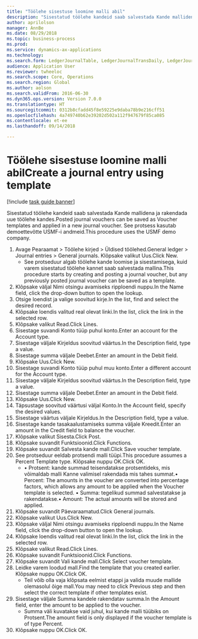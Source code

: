 ```yaml
--- 
title: "Töölehe sisestuse loomine malli abil"
description: "Sisestatud töölehe kandeid saab salvestada Kande mallidena ja rakendada uue töölehe kandes."
author: aprilolson
manager: AnnBe
ms.date: 08/29/2018
ms.topic: business-process
ms.prod: 
ms.service: dynamics-ax-applications
ms.technology: 
ms.search.form: LedgerJournalTable, LedgerJournalTransDaily, LedgerJournalTransVoucherTemplate
audience: Application User
ms.reviewer: twheeloc
ms.search.scope: Core, Operations
ms.search.region: Global
ms.author: aolson
ms.search.validFrom: 2016-06-30
ms.dyn365.ops.version: Version 7.0.0
ms.translationtype: HT
ms.sourcegitcommit: 0312b8cfadd45f8e59225e9daba78b9e216cff51
ms.openlocfilehash: 4a749740b62e39202d502a112f947679f85ca085
ms.contentlocale: et-ee
ms.lasthandoff: 09/14/2018

---
```

# <a name="create-a-journal-entry-using-template"></a><span data-ttu-id="9e5ac-103">Töölehe sisestuse loomine malli abil</span><span class="sxs-lookup"><span data-stu-id="9e5ac-103">Create a journal entry using template</span></span>

[!include [task guide banner](../../includes/task-guide-banner.md)]

<span data-ttu-id="9e5ac-104">Sisestatud töölehe kandeid saab salvestada Kande mallidena ja rakendada uue töölehe kandes.</span><span class="sxs-lookup"><span data-stu-id="9e5ac-104">Posted journal vouchers can be saved as Voucher templates and applied in a new journal voucher.</span></span> <span data-ttu-id="9e5ac-105">See protsess kasutab demoettevõtte USMF-i andmeid.</span><span class="sxs-lookup"><span data-stu-id="9e5ac-105">This procedure uses the USMF demo company.</span></span>

1. <span data-ttu-id="9e5ac-106">Avage Pearaamat > Töölehe kirjed > Üldised töölehed.</span><span class="sxs-lookup"><span data-stu-id="9e5ac-106">General ledger > Journal entries > General journals.</span></span> <span data-ttu-id="9e5ac-107">Klõpsake valikut Uus.</span><span class="sxs-lookup"><span data-stu-id="9e5ac-107">Click New.</span></span>
    * <span data-ttu-id="9e5ac-108">See protseduur algab töölehe kande loomise ja sisestamisega, kuid varem sisestatud töölehe kannet saab salvestada mallina.</span><span class="sxs-lookup"><span data-stu-id="9e5ac-108">This procedure starts by creating and posting a journal voucher, but any previously posted journal voucher can be saved as a template.</span></span>  
2. <span data-ttu-id="9e5ac-109">Klõpsake väljal Nimi otsingu avamiseks ripploendi nuppu.</span><span class="sxs-lookup"><span data-stu-id="9e5ac-109">In the Name field, click the drop-down button to open the lookup.</span></span>
3. <span data-ttu-id="9e5ac-110">Otsige loendist ja valige soovitud kirje.</span><span class="sxs-lookup"><span data-stu-id="9e5ac-110">In the list, find and select the desired record.</span></span>
4. <span data-ttu-id="9e5ac-111">Klõpsake loendis valitud real olevat linki.</span><span class="sxs-lookup"><span data-stu-id="9e5ac-111">In the list, click the link in the selected row.</span></span>
5. <span data-ttu-id="9e5ac-112">Klõpsake valikut Read.</span><span class="sxs-lookup"><span data-stu-id="9e5ac-112">Click Lines.</span></span>
6. <span data-ttu-id="9e5ac-113">Sisestage suvandi Konto tüüp puhul konto.</span><span class="sxs-lookup"><span data-stu-id="9e5ac-113">Enter an account for the Account type.</span></span>
7. <span data-ttu-id="9e5ac-114">Sisestage väljale Kirjeldus soovitud väärtus.</span><span class="sxs-lookup"><span data-stu-id="9e5ac-114">In the Description field, type a value.</span></span>
8. <span data-ttu-id="9e5ac-115">Sisestage summa väljale Deebet.</span><span class="sxs-lookup"><span data-stu-id="9e5ac-115">Enter an amount in the Debit field.</span></span>
9. <span data-ttu-id="9e5ac-116">Klõpsake Uus.</span><span class="sxs-lookup"><span data-stu-id="9e5ac-116">Click New.</span></span>
10. <span data-ttu-id="9e5ac-117">Sisestage suvandi Konto tüüp puhul muu konto.</span><span class="sxs-lookup"><span data-stu-id="9e5ac-117">Enter a different account for the Account type.</span></span>
11. <span data-ttu-id="9e5ac-118">Sisestage väljale Kirjeldus soovitud väärtus.</span><span class="sxs-lookup"><span data-stu-id="9e5ac-118">In the Description field, type a value.</span></span>
12. <span data-ttu-id="9e5ac-119">Sisestage summa väljale Deebet.</span><span class="sxs-lookup"><span data-stu-id="9e5ac-119">Enter an amount in the Debit field.</span></span>
13. <span data-ttu-id="9e5ac-120">Klõpsake Uus.</span><span class="sxs-lookup"><span data-stu-id="9e5ac-120">Click New.</span></span>
14. <span data-ttu-id="9e5ac-121">Täpsustage soovitud väärtusi väljal Konto.</span><span class="sxs-lookup"><span data-stu-id="9e5ac-121">In the Account field, specify the desired values.</span></span>
15. <span data-ttu-id="9e5ac-122">Sisestage väärtus väljale Kirjeldus.</span><span class="sxs-lookup"><span data-stu-id="9e5ac-122">In the Description field, type a value.</span></span>
16. <span data-ttu-id="9e5ac-123">Sisestage kande tasakaalustamiseks summa väljale Kreedit.</span><span class="sxs-lookup"><span data-stu-id="9e5ac-123">Enter an amount in the Credit field to balance the voucher.</span></span>
17. <span data-ttu-id="9e5ac-124">Klõpsake valikut Sisesta.</span><span class="sxs-lookup"><span data-stu-id="9e5ac-124">Click Post.</span></span>
18. <span data-ttu-id="9e5ac-125">Klõpsake suvandit Funktsioonid.</span><span class="sxs-lookup"><span data-stu-id="9e5ac-125">Click Functions.</span></span>
19. <span data-ttu-id="9e5ac-126">Klõpsake suvandit Salvesta kande mall.</span><span class="sxs-lookup"><span data-stu-id="9e5ac-126">Click Save voucher template.</span></span>
20. <span data-ttu-id="9e5ac-127">See protseduur eeldab protsendi malli tüüpi.</span><span class="sxs-lookup"><span data-stu-id="9e5ac-127">This procedure assumes a Percent Template type.</span></span> <span data-ttu-id="9e5ac-128">Klõpsake nuppu OK.</span><span class="sxs-lookup"><span data-stu-id="9e5ac-128">Click OK.</span></span>
    * <span data-ttu-id="9e5ac-129">• Protsent: kande summad teisendatakse protsentideks, mis võimaldab malli Kanne valimisel rakendada mis tahes summat.</span><span class="sxs-lookup"><span data-stu-id="9e5ac-129">• Percent: The amounts in the voucher are converted into percentage factors, which allows any amount to be applied when the Voucher template is selected.</span></span>  <span data-ttu-id="9e5ac-130">• Summa: tegelikud summad salvestatakse ja rakendatakse.</span><span class="sxs-lookup"><span data-stu-id="9e5ac-130">• Amount: The actual amounts will be stored and applied.</span></span>  
21. <span data-ttu-id="9e5ac-131">Klõpsake suvandit Päevaraamatud.</span><span class="sxs-lookup"><span data-stu-id="9e5ac-131">Click General journals.</span></span>
22. <span data-ttu-id="9e5ac-132">Klõpsake valikut Uus.</span><span class="sxs-lookup"><span data-stu-id="9e5ac-132">Click New.</span></span>
23. <span data-ttu-id="9e5ac-133">Klõpsake väljal Nimi otsingu avamiseks ripploendi nuppu.</span><span class="sxs-lookup"><span data-stu-id="9e5ac-133">In the Name field, click the drop-down button to open the lookup.</span></span>
24. <span data-ttu-id="9e5ac-134">Klõpsake loendis valitud real olevat linki.</span><span class="sxs-lookup"><span data-stu-id="9e5ac-134">In the list, click the link in the selected row.</span></span>
25. <span data-ttu-id="9e5ac-135">Klõpsake valikut Read.</span><span class="sxs-lookup"><span data-stu-id="9e5ac-135">Click Lines.</span></span>
26. <span data-ttu-id="9e5ac-136">Klõpsake suvandit Funktsioonid.</span><span class="sxs-lookup"><span data-stu-id="9e5ac-136">Click Functions.</span></span>
27. <span data-ttu-id="9e5ac-137">Klõpsake suvandit Vali kande mall.</span><span class="sxs-lookup"><span data-stu-id="9e5ac-137">Click Select voucher template.</span></span>
28. <span data-ttu-id="9e5ac-138">Leidke varem loodud mall.</span><span class="sxs-lookup"><span data-stu-id="9e5ac-138">Find the template that you created earlier.</span></span> <span data-ttu-id="9e5ac-139">Klõpsake nuppu OK.</span><span class="sxs-lookup"><span data-stu-id="9e5ac-139">Click OK.</span></span>
    * <span data-ttu-id="9e5ac-140">Teil võib olla vaja klõpsata eelmist etappi ja valida muude mallide olemasolul õige mall.</span><span class="sxs-lookup"><span data-stu-id="9e5ac-140">You may need to click Previous step and then select the correct template if other templates exist.</span></span>  
29. <span data-ttu-id="9e5ac-141">Sisestage väljale Summa kandele rakendatav summa.</span><span class="sxs-lookup"><span data-stu-id="9e5ac-141">In the Amount field, enter the amount to be applied to the voucher.</span></span>
    * <span data-ttu-id="9e5ac-142">Summa väli kuvatakse vaid juhul, kui kande malli tüübiks on Protsent.</span><span class="sxs-lookup"><span data-stu-id="9e5ac-142">The amount field is only displayed if the voucher template is of type Percent.</span></span>  
30. <span data-ttu-id="9e5ac-143">Klõpsake nuppu OK.</span><span class="sxs-lookup"><span data-stu-id="9e5ac-143">Click OK.</span></span>


